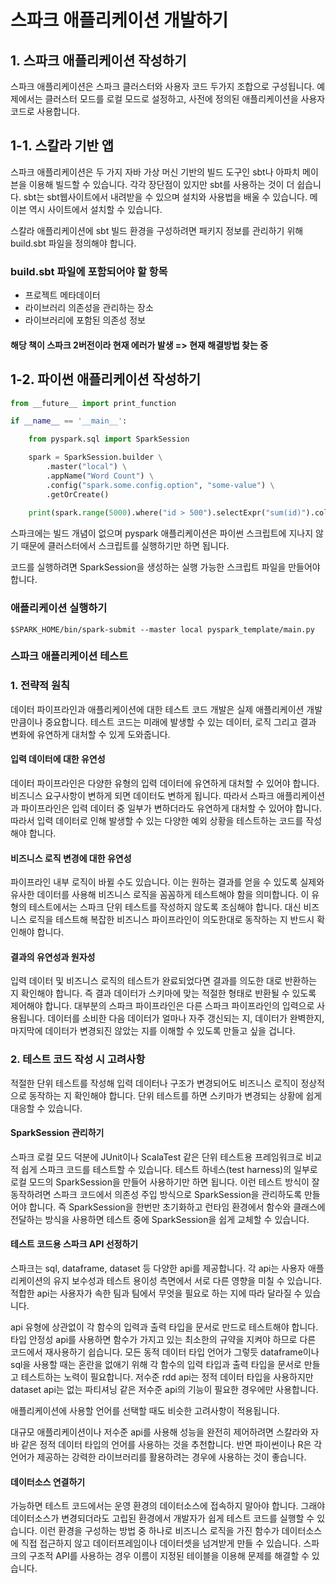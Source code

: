 # 스파크 애플리케이션 개발하기

## 1. 스파크 애플리케이션 작성하기

스파크 애플리케이션은 스파크 클러스터와 사용자 코드 두가지 조합으로 구성됩니다. 예제에서는 클러스터 모드를 로컬 모드로 설정하고, 사전에 정의된 애플리케이션을 사용자 코드로 사용합니다.

## 1-1. 스칼라 기반 앱

스파크 애플리케이션은 두 가지 자바 가상 머신 기반의 빌드 도구인 sbt나 아파치 메이븐을 이용해 빌드할 수 있습니다. 각각 장단점이 있지만 sbt를 사용하는 것이 더 쉽습니다. sbt는 sbt웹사이트에서 내려받을 수 있으며 설치와 사용법을 배울 수 있습니다. 메이븐 역시 사이트에서 설치할 수 있습니다.

스칼라 애플리케이션에 sbt 빌드 환경을 구성하려면 패키지 정보를 관리하기 위해 build.sbt 파일을 정의해야 합니다. 

### build.sbt 파일에 포함되어야 할 항목

- 프로젝트 메타데이터
- 라이브러리 의존성을 관리하는 장소
- 라이브러리에 포함된 의존성 정보

 #### 해당 책이 스파크 2버전이라 현재 에러가 발생 => 현재 해결방법 찾는 중



## 1-2. 파이썬 애플리케이션 작성하기

```python
from __future__ import print_function

if __name__ == '__main__':

    from pyspark.sql import SparkSession

    spark = SparkSession.builder \
        .master("local") \
        .appName("Word Count") \
        .config("spark.some.config.option", "some-value") \
        .getOrCreate()
        
    print(spark.range(5000).where("id > 500").selectExpr("sum(id)").collect())
```

스파크에는 빌드 개념이 없으며 pyspark 애플리케이션은 파이썬 스크립트에 지나지 않기 때문에 클러스터에서 스크립트를 실행하기만 하면 됩니다.

코드를 실행하려면 SparkSession을 생성하는 실행 가능한 스크립트 파일을 만들어야 합니다.

### 애플리케이션 실행하기

```shell
$SPARK_HOME/bin/spark-submit --master local pyspark_template/main.py
```

### 스파크 애플리케이션 테스트

### 1. 전략적 원칙

데이터 파이프라인과 애플리케이션에 대한 테스트 코드 개발은 실제 애플리케이션 개발만큼이나 중요합니다. 테스트 코드는 미래에 발생할 수 있는 데이터, 로직 그리고 결과 변화에 유연하게 대처할 수 있게 도와줍니다.

#### 입력 데이터에 대한 유연성

데이터 파이프라인은 다양한 유형의 입력 데이터에 유연하게 대처할 수 있어야 합니다. 비즈니스 요구사항이 변하게 되면 데이터도 변하게 됩니다. 따라서 스파크 애플리케이션과 파이프라인은 입력 데이터 중 일부가 변하더라도 유연하게 대처할 수 있어야 합니다. 따라서 입력 데이터로 인해 발생할 수 있는 다양한 예외 상황을 테스트하는 코드를 작성해야 합니다.

#### 비즈니스 로직 변경에 대한 유연성

파이프라인 내부 로직이 바뀔 수도 있습니다. 이는 원하는 결과를 얻을 수 있도록 실제와 유사한 데이터를 사용해 비즈니스 로직을 꼼꼼하게 테스트해야 함을 의미합니다. 이 유형의 테스트에서는 스파크 단위 테스트를 작성하지 않도록 조심해야 합니다. 대신 비즈니스 로직을 테스트해 복잡한 비즈니스 파이프라인이 의도한대로 동작하는 지 반드시 확인해야 합니다.

#### 결과의 유연성과 원자성

입력 데이터 및 비즈니스 로직의 테스트가 완료되었다면 결과를 의도한 대로 반환하는 지 확인해야 합니다. 즉 결과 데이터가 스키마에 맞는 적절한 형태로 반환될 수 있도록 제어해야 합니다. 대부분의 스파크 파이프라인은 다른 스파크 파이프라인의 입력으로 사용됩니다. 데이터를 소비한 다음 데이터가 얼마나 자주 갱신되는 지, 데이터가 완벽한지, 마지막에 데이터가 변경되진 않았는 지를 이해할 수 있도록 만들고 싶을 겁니다.

### 2. 테스트 코드 작성 시 고려사항

적절한 단위 테스트를 작성해 입력 데이터나 구조가 변경되어도 비즈니스 로직이 정상적으로 동작하는 지 확인해야 합니다. 단위 테스트를 하면 스키마가 변경되는 상황에 쉽게 대응할 수 있습니다.

#### SparkSession 관리하기

스파크 로컬 모드 덕분에 JUnit이나 ScalaTest 같은 단위 테스트용 프레임워크로 비교적 쉽게 스파크 코드를 테스트할 수 있습니다. 테스트 하네스(test harness)의 일부로 로컬 모드의 SparkSession을 만들어 사용하기만 하면 됩니다. 이런 테스트 방식이 잘 동작하려면 스파크 코드에서 의존성 주입 방식으로 SparkSession을 관리하도록 만들어야 합니다. 즉 SparkSession을 한번만 초기화하고 런타임 환경에서 함수와 클래스에 전달하는 방식을 사용하면 테스트 중에 SparkSession을 쉽게 교체할 수 있습니다.

#### 테스트 코드용 스파크 API 선정하기

스파크는 sql, dataframe, dataset 등 다양한 api를 제공합니다. 각 api는 사용자 애플리케이션의 유지 보수성과 테스트 용이성 측면에서 서로 다른 영향을 미칠 수 있습니다. 적합한 api는 사용자가 속한 팀과 팀에서 무엇을 필요로 하는 지에 따라 달라질 수 있습니다.

api 유형에 상관없이 각 함수의 입력과 출력 타입을 문서로 만드로 테스트해야 합니다. 타입 안정성 api를 사용하면 함수가 가지고 있는 최소한의 규약을 지켜야 하므로 다른 코드에서 재사용하기 쉽습니다. 모든 동적 데이터 타입 언어가 그렇듯 dataframe이나 sql을 사용할 때는 혼란을 없애기 위해 각 함수의 입력 타입과 출력 타입을 문서로 만들고 테스트하는 노력이 필요합니다. 저수준 rdd api는 정적 데이터 타입을 사용하지만 dataset api는 없는 파티셔닝 같은 저수준 api의 기능이 필요한 경우에만 사용합니다.

애플리케이션에 사용할 언어를 선택할 때도 비슷한 고려사항이 적용됩니다.

대규모 애플리케이션이나 저수준 api를 사용해 성능을 완전히 제어하려면 스칼라와 자바 같은 정적 데이터 타입의 언어를 사용하는 것을 추천합니다. 반면 파이썬이나 R은 각 언어가 제공하는 강력한 라이브러리를 활용하려는 경우에 사용하는 것이 좋습니다.

#### 데이터소스 연결하기

가능하면 테스트 코드에서는 운영 환경의 데이터소스에 접속하지 말아야 합니다. 그래야 데이터소스가 변경되더라도 고립된 환경에서 개발자가 쉽게 테스트 코드를 실행할 수 있습니다. 이런 환경을 구성하는 방법 중 하나로 비즈니스 로직을 가진 함수가 데이터소스에 직접 접근하지 않고 데이터프레임이나 데이터셋을 넘겨받게 만들 수 있습니다. 스파크의 구조적 API를 사용하는 경우 이름이 지정된 테이블을 이용해 문제를 해결할 수 있습니다.
